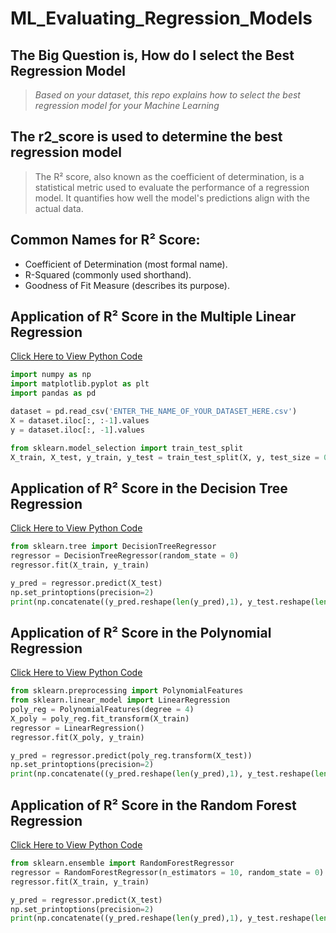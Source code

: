 # ML_Evaluating_Regression_Models

## The Big Question is, How do I select the Best Regression Model
> _Based on your dataset, this repo explains how to select the best regression model for your Machine Learning_

## The r2_score is used to determine the best regression model
> The R² score, also known as the coefficient of determination, is a statistical metric used to evaluate the performance of a regression model. It quantifies how well the model's predictions align with the actual data.

## Common Names for R² Score:
+ Coefficient of Determination (most formal name).
+ R-Squared (commonly used shorthand).
+ Goodness of Fit Measure (describes its purpose).

## Application of R² Score in the Multiple Linear Regression
[Click Here to View Python Code](https://colab.research.google.com/drive/1Mky8jQRiDqO_MTZL6uxKrpXXkgbZ54aV#scrollTo=xPagAOKDywV4)

```python
import numpy as np
import matplotlib.pyplot as plt
import pandas as pd
```
```python
dataset = pd.read_csv('ENTER_THE_NAME_OF_YOUR_DATASET_HERE.csv')
X = dataset.iloc[:, :-1].values
y = dataset.iloc[:, -1].values
```
```python
from sklearn.model_selection import train_test_split
X_train, X_test, y_train, y_test = train_test_split(X, y, test_size = 0.2, random_state = 0)
```

## Application of R² Score in the Decision Tree Regression
[Click Here to View Python Code](https://colab.research.google.com/drive/1fp-4iiJRRHJXQ0hBaGH-tgPx97a6wVvn#scrollTo=EebHA3EOIkQK)

```python
from sklearn.tree import DecisionTreeRegressor
regressor = DecisionTreeRegressor(random_state = 0)
regressor.fit(X_train, y_train)
```
```python
y_pred = regressor.predict(X_test)
np.set_printoptions(precision=2)
print(np.concatenate((y_pred.reshape(len(y_pred),1), y_test.reshape(len(y_test),1)),1))
```

## Application of R² Score in the Polynomial Regression
[Click Here to View Python Code](https://colab.research.google.com/drive/1wyWoplvf7TN2nU_j0nkDc4kDUew-EYXs#scrollTo=36aFLFBK9pMk)

```python
from sklearn.preprocessing import PolynomialFeatures
from sklearn.linear_model import LinearRegression
poly_reg = PolynomialFeatures(degree = 4)
X_poly = poly_reg.fit_transform(X_train)
regressor = LinearRegression()
regressor.fit(X_poly, y_train)
```
```python
y_pred = regressor.predict(poly_reg.transform(X_test))
np.set_printoptions(precision=2)
print(np.concatenate((y_pred.reshape(len(y_pred),1), y_test.reshape(len(y_test),1)),1))
```

## Application of R² Score in the Random Forest Regression
[Click Here to View Python Code](https://colab.research.google.com/drive/1YqfzTHXBQh-SwJMOUh_WHoCxYkeZP8Oq)

```python
from sklearn.ensemble import RandomForestRegressor
regressor = RandomForestRegressor(n_estimators = 10, random_state = 0)
regressor.fit(X_train, y_train)
```
```python
y_pred = regressor.predict(X_test)
np.set_printoptions(precision=2)
print(np.concatenate((y_pred.reshape(len(y_pred),1), y_test.reshape(len(y_test),1)),1))
```

